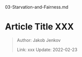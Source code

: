 03-Starvation-and-Fairness.md
# Article Title XXX

> Author: Jakob Jenkov
>
> Link: xxx  Update: 2022-02-23